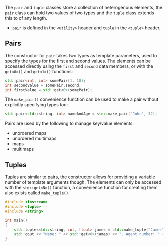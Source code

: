The `pair` and `tuple` classes store a collection of heterogenous elements, the `pair` class can hold two values of two types and the `tuple` class extends this to of any length.

- `pair` is defined in the `<utility>` header and `tuple` in the `<tuple>` header.

## Pairs

The constructor for `pair` takes two types as template parameters, used to specify the types for the first and second values. The elements can be accessed directly using the `first` and `second` data members, or with the `get<0>()` and `get<1>()` functions:

```cpp
std::pair<int, int> somePair(1, 10);
int secondValue = somePair.second;
int firstValue = std::get<0>(somePair);
```

The `make_pair()` convenience function can be used to make a pair without explicitly specifying types too:

```cpp
std::pair<std::string, int> nameAndAge = std::make_pair("John", 32);
```

Pairs are used by the following to manage key/value elements:
- unordered maps
- unordered multimaps
- maps
- multimaps

## Tuples
Tuples are similar to pairs, the constructor allows for providing a variable number of template arguments though. The elements can only be accessed with the `std::get<N>()` function, a convenience function for creating them also exists called `make_tuple()`.

```cpp
#include <iostream>
#include <tuple>
#include <string>

int main()
{
	std::tuple<std::string, int, float> james = std::make_tuple("James", 7, 1.9f);
	std::cout << "Name: " << std::get<0>(james) << ". Agent number: " << std::get<1>(james) << std::endl;
}
```